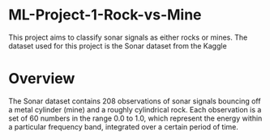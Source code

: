 # ML-Project-1-Rock-vs-Mine
This project aims to classify sonar signals as either rocks or mines. The dataset used for this project is the Sonar dataset from the Kaggle

# Overview
The Sonar dataset contains 208 observations of sonar signals bouncing off a metal cylinder (mine) and a roughly cylindrical rock. Each observation is a set of 60 numbers in the range 0.0 to 1.0, which represent the energy within a particular frequency band, integrated over a certain period of time.
